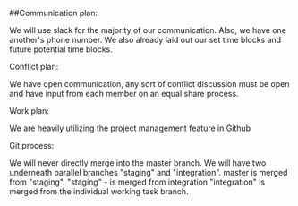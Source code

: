 ##Communication plan:

We will use slack for the majority of our communication. Also, we have one another's phone number. We also already laid out our set time blocks and future potential time blocks.

Conflict plan:

We have open communication, any sort of conflict discussion must be open and have input from each member on an equal share process.

Work plan:

We are heavily utilizing the project management feature in Github

Git process:

We will never directly merge into the master branch. We will have two underneath parallel branches "staging" and "integration". master is merged from "staging". "staging" - is merged from integration "integration" is merged from the individual working task branch.